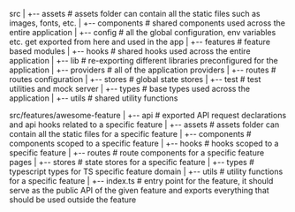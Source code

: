 src
|
+-- assets # assets folder can contain all the static files such as images, fonts, etc.
|
+-- components # shared components used across the entire application
|
+-- config # all the global configuration, env variables etc. get exported from here and used in the app
|
+-- features # feature based modules
|
+-- hooks # shared hooks used across the entire application
|
+-- lib # re-exporting different libraries preconfigured for the application
|
+-- providers # all of the application providers
|
+-- routes # routes configuration
|
+-- stores # global state stores
|
+-- test # test utilities and mock server
|
+-- types # base types used across the application
|
+-- utils # shared utility functions

src/features/awesome-feature
|
+-- api # exported API request declarations and api hooks related to a specific feature
|
+-- assets # assets folder can contain all the static files for a specific feature
|
+-- components # components scoped to a specific feature
|
+-- hooks # hooks scoped to a specific feature
|
+-- routes # route components for a specific feature pages
|
+-- stores # state stores for a specific feature
|
+-- types # typescript types for TS specific feature domain
|
+-- utils # utility functions for a specific feature
|
+-- index.ts # entry point for the feature, it should serve as the public API of the given feature and exports everything that should be used outside the feature
